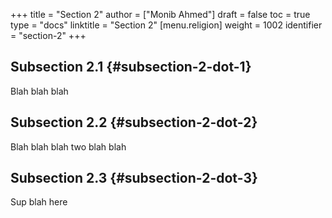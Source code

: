 +++
title = "Section 2"
author = ["Monib Ahmed"]
draft = false
toc = true
type = "docs"
linktitle = "Section 2"
[menu.religion]
  weight = 1002
  identifier = "section-2"
+++

## Subsection 2.1 {#subsection-2-dot-1}

Blah blah blah


## Subsection 2.2 {#subsection-2-dot-2}

Blah blah blah two blah blah


## Subsection 2.3 {#subsection-2-dot-3}

Sup blah here
